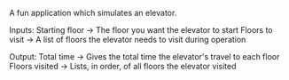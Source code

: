 A fun application which simulates an elevator.

Inputs:
Starting floor -> The floor you want the elevator to start 
Floors to visit -> A list of floors the elevator needs to visit during operation

Output:
Total time -> Gives the total time the elevator's travel to each floor
Floors visited -> Lists, in order, of all floors the elevator visited
